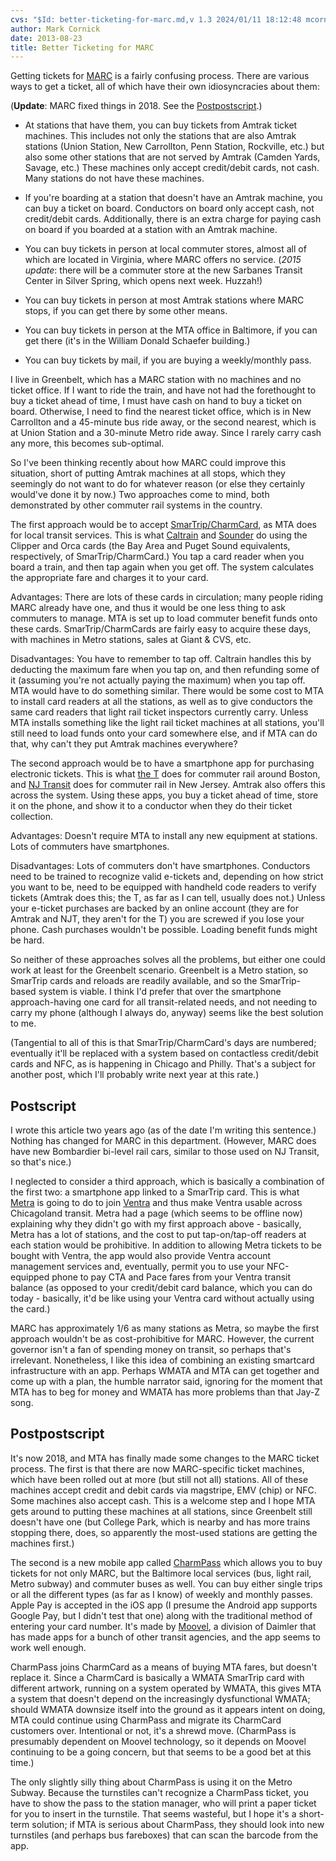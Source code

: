 ```yaml
---
cvs: "$Id: better-ticketing-for-marc.md,v 1.3 2024/01/11 18:12:48 mcornick Exp $"
author: Mark Cornick
date: 2013-08-23
title: Better Ticketing for MARC
---
```

Getting tickets for [MARC](http://mta.maryland.gov/marc-train) is a fairly confusing process. There are various ways to get a ticket, all of which have their own idiosyncracies about them:

(**Update**: MARC fixed things in 2018. See the [Postpostscript](#postpostscript).)

* At stations that have them, you can buy tickets from Amtrak ticket machines. This includes not only the stations that are also Amtrak stations (Union Station, New Carrollton, Penn Station, Rockville, etc.) but also some other stations that are not served by Amtrak (Camden Yards, Savage, etc.) These machines only accept credit/debit cards, not cash. Many stations do not have these machines.

* If you're boarding at a station that doesn't have an Amtrak machine, you can buy a ticket on board. Conductors on board only accept cash, not credit/debit cards. Additionally, there is an extra charge for paying cash on board if you boarded at a station with an Amtrak machine.

* You can buy tickets in person at local commuter stores, almost all of which are located in Virginia, where MARC offers no service. (_2015 update_: there will be a commuter store at the new Sarbanes Transit Center in Silver Spring, which opens next week. Huzzah!)

* You can buy tickets in person at most Amtrak stations where MARC stops, if you can get there by some other means.

* You can buy tickets in person at the MTA office in Baltimore, if you can get there (it's in the William Donald Schaefer building.)

* You can buy tickets by mail, if you are buying a weekly/monthly pass.

I live in Greenbelt, which has a MARC station with no machines and no ticket office. If I want to ride the train, and have not had the forethought to buy a ticket ahead of time, I must have cash on hand to buy a ticket on board. Otherwise, I need to find the nearest ticket office, which is in New Carrollton and a 45-minute bus ride away, or the second nearest, which is at Union Station and a 30-minute Metro ride away. Since I rarely carry cash any more, this becomes sub-optimal.

So I've been thinking recently about how MARC could improve this situation, short of putting Amtrak machines at all stops, which they seemingly do not want to do for whatever reason (or else they certainly would've done it by now.) Two approaches come to mind, both demonstrated by other commuter rail systems in the country.

The first approach would be to accept [SmarTrip/CharmCard](https://www.smartrip.com/), as MTA does for local transit services. This is what [Caltrain](http://www.caltrain.com/) and [Sounder](http://soundtransit.org/) do using the Clipper and Orca cards (the Bay Area and Puget Sound equivalents, respectively, of SmarTrip/CharmCard.) You tap a card reader when you board a train, and then tap again when you get off. The system calculates the appropriate fare and charges it to your card.

Advantages: There are lots of these cards in circulation; many people riding MARC already have one, and thus it would be one less thing to ask commuters to manage. MTA is set up to load commuter benefit funds onto these cards. SmarTrip/CharmCards are fairly easy to acquire these days, with machines in Metro stations, sales at Giant & CVS, etc.

Disadvantages: You have to remember to tap off. Caltrain handles this by deducting the maximum fare when you tap on, and then refunding some of it (assuming you're not actually paying the maximum) when you tap off. MTA would have to do something similar. There would be some cost to MTA to install card readers at all the stations, as well as to give conductors the same card readers that light rail ticket inspectors currently carry. Unless MTA installs something like the light rail ticket machines at all stations, you'll still need to load funds onto your card somewhere else, and if MTA can do that, why can't they put Amtrak machines everywhere?

The second approach would be to have a smartphone app for purchasing electronic tickets. This is what [the T](http://www.mbta.com/) does for commuter rail around Boston, and [NJ Transit](http://www.njtransit.com/) does for commuter rail in New Jersey. Amtrak also offers this across the system. Using these apps, you buy a ticket ahead of time, store it on the phone, and show it to a conductor when they do their ticket collection.

Advantages: Doesn't require MTA to install any new equipment at stations. Lots of commuters have smartphones.

Disadvantages: Lots of commuters don't have smartphones. Conductors need to be trained to recognize valid e-tickets and, depending on how strict you want to be, need to be equipped with handheld code readers to verify tickets (Amtrak does this; the T, as far as I can tell, usually does not.) Unless your e-ticket purchases are backed by an online account (they are for Amtrak and NJT, they aren't for the T) you are screwed if you lose your phone. Cash purchases wouldn't be possible. Loading benefit funds might be hard.

So neither of these approaches solves all the problems, but either one could work at least for the Greenbelt scenario. Greenbelt is a Metro station, so SmarTrip cards and reloads are readily available, and so the SmarTrip-based system is viable. I think I'd prefer that over the smartphone approach-having one card for all transit-related needs, and not needing to carry my phone (although I always do, anyway) seems like the best solution to me.

(Tangential to all of this is that SmarTrip/CharmCard's days are numbered; eventually it'll be replaced with a system based on contactless credit/debit cards and NFC, as is happening in Chicago and Philly. That's a subject for another post, which I'll probably write next year at this rate.)

## Postscript

I wrote this article two years ago (as of the date I'm writing this sentence.) Nothing has changed for MARC in this department. (However, MARC does have new Bombardier bi-level rail cars, similar to those used on NJ Transit, so that's nice.)

I neglected to consider a third approach, which is basically a combination of the first two: a smartphone app linked to a SmarTrip card. This is what [Metra](http://www.metrarail.com/) is going to do to join [Ventra](http://www.ventrachicago.com/) and thus make Ventra usable across Chicagoland transit. Metra had a page (which seems to be offline now) explaining why they didn't go with my first approach above - basically, Metra has a lot of stations, and the cost to put tap-on/tap-off readers at each station would be prohibitive. In addition to allowing Metra tickets to be bought with Ventra, the app would also provide Ventra account management services and, eventually, permit you to use your NFC-equipped phone to pay CTA and Pace fares from your Ventra transit balance (as opposed to your credit/debit card balance, which you can do today - basically, it'd be like using your Ventra card without actually using the card.)

MARC has approximately 1/6 as many stations as Metra, so maybe the first approach wouldn't be as cost-prohibitive for MARC. However, the current governor isn't a fan of spending money on transit, so perhaps that's irrelevant. Nonetheless, I like this idea of combining an existing smartcard infrastructure with an app. Perhaps WMATA and MTA can get together and come up with a plan, the humble narrator said, ignoring for the moment that MTA has to beg for money and WMATA has more problems than that Jay-Z song.

## Postpostscript

It's now 2018, and MTA has finally made some changes to the MARC ticket process. The first is that there are now MARC-specific ticket machines, which have been rolled out at more (but still not all) stations. All of these machines accept credit and debit cards via magstripe, EMV (chip) or NFC. Some machines also accept cash. This is a welcome step and I hope MTA gets around to putting these machines at all stations, since Greenbelt still doesn't have one (but College Park, which is nearby and has more trains stopping there, does, so apparently the most-used stations are getting the machines first.)

The second is a new mobile app called [CharmPass](https://mta.maryland.gov/charmpass) which allows you to buy tickets for not only MARC, but the Baltimore local services (bus, light rail, Metro subway) and commuter buses as well. You can buy either single trips or all the different types (as far as I know) of weekly and monthly passes. Apple Pay is accepted in the iOS app (I presume the Android app supports Google Pay, but I didn't test that one) along with the traditional method of entering your card number. It's made by [Moovel](https://www.moovel-transit.com/en), a division of Daimler that has made apps for a bunch of other transit agencies, and the app seems to work well enough.

CharmPass joins CharmCard as a means of buying MTA fares, but doesn't replace it. Since a CharmCard is basically a WMATA SmarTrip card with different artwork, running on a system operated by WMATA, this gives MTA a system that doesn't depend on the increasingly dysfunctional WMATA; should WMATA downsize itself into the ground as it appears intent on doing, MTA could continue using CharmPass and migrate its CharmCard customers over. Intentional or not, it's a shrewd move. (CharmPass is presumably dependent on Moovel technology, so it depends on Moovel continuing to be a going concern, but that seems to be a good bet at this time.)

The only slightly silly thing about CharmPass is using it on the Metro Subway. Because the turnstiles can't recognize a CharmPass ticket, you have to show the pass to the station manager, who will print a paper ticket for you to insert in the turnstile. That seems wasteful, but I hope it's a short-term solution; if MTA is serious about CharmPass, they should look into new turnstiles (and perhaps bus fareboxes) that can scan the barcode from the app.
